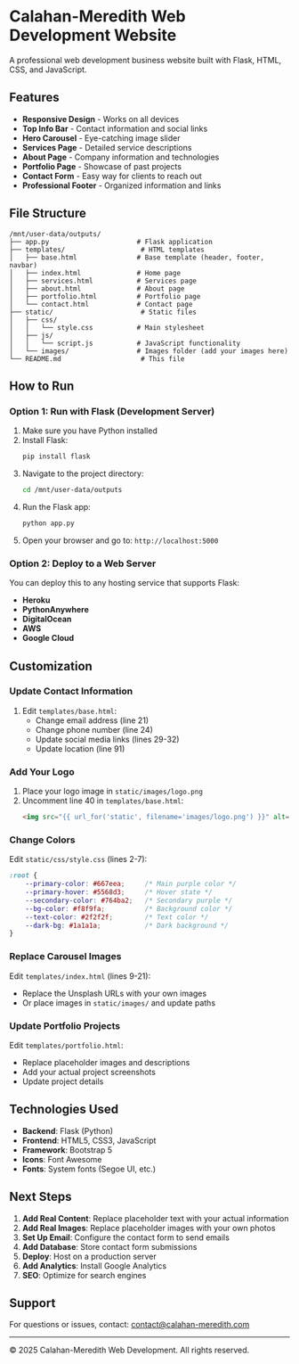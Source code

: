 # Calahan-Meredith Web Development Website

A professional web development business website built with Flask, HTML, CSS, and JavaScript.

## Features

- **Responsive Design** - Works on all devices
- **Top Info Bar** - Contact information and social links
- **Hero Carousel** - Eye-catching image slider
- **Services Page** - Detailed service descriptions
- **About Page** - Company information and technologies
- **Portfolio Page** - Showcase of past projects
- **Contact Form** - Easy way for clients to reach out
- **Professional Footer** - Organized information and links

## File Structure

```
/mnt/user-data/outputs/
├── app.py                      # Flask application
├── templates/                   # HTML templates
│   ├── base.html               # Base template (header, footer, navbar)
│   ├── index.html              # Home page
│   ├── services.html           # Services page
│   ├── about.html              # About page
│   ├── portfolio.html          # Portfolio page
│   └── contact.html            # Contact page
├── static/                      # Static files
│   ├── css/
│   │   └── style.css           # Main stylesheet
│   ├── js/
│   │   └── script.js           # JavaScript functionality
│   └── images/                 # Images folder (add your images here)
└── README.md                    # This file
```

## How to Run

### Option 1: Run with Flask (Development Server)

1. Make sure you have Python installed
2. Install Flask:
   ```bash
   pip install flask
   ```
3. Navigate to the project directory:
   ```bash
   cd /mnt/user-data/outputs
   ```
4. Run the Flask app:
   ```bash
   python app.py
   ```
5. Open your browser and go to: `http://localhost:5000`

### Option 2: Deploy to a Web Server

You can deploy this to any hosting service that supports Flask:
- **Heroku**
- **PythonAnywhere**
- **DigitalOcean**
- **AWS**
- **Google Cloud**

## Customization

### Update Contact Information

1. Edit `templates/base.html`:
   - Change email address (line 21)
   - Change phone number (line 24)
   - Update social media links (lines 29-32)
   - Update location (line 91)

### Add Your Logo

1. Place your logo image in `static/images/logo.png`
2. Uncomment line 40 in `templates/base.html`:
   ```html
   <img src="{{ url_for('static', filename='images/logo.png') }}" alt="Logo" height="40">
   ```

### Change Colors

Edit `static/css/style.css` (lines 2-7):
```css
:root {
    --primary-color: #667eea;     /* Main purple color */
    --primary-hover: #5568d3;     /* Hover state */
    --secondary-color: #764ba2;   /* Secondary purple */
    --bg-color: #f8f9fa;          /* Background color */
    --text-color: #2f2f2f;        /* Text color */
    --dark-bg: #1a1a1a;           /* Dark background */
}
```

### Replace Carousel Images

Edit `templates/index.html` (lines 9-21):
- Replace the Unsplash URLs with your own images
- Or place images in `static/images/` and update paths

### Update Portfolio Projects

Edit `templates/portfolio.html`:
- Replace placeholder images and descriptions
- Add your actual project screenshots
- Update project details

## Technologies Used

- **Backend**: Flask (Python)
- **Frontend**: HTML5, CSS3, JavaScript
- **Framework**: Bootstrap 5
- **Icons**: Font Awesome
- **Fonts**: System fonts (Segoe UI, etc.)

## Next Steps

1. **Add Real Content**: Replace placeholder text with your actual information
2. **Add Real Images**: Replace placeholder images with your own photos
3. **Set Up Email**: Configure the contact form to send emails
4. **Add Database**: Store contact form submissions
5. **Deploy**: Host on a production server
6. **Add Analytics**: Install Google Analytics
7. **SEO**: Optimize for search engines

## Support

For questions or issues, contact: contact@calahan-meredith.com

---

© 2025 Calahan-Meredith Web Development. All rights reserved.
